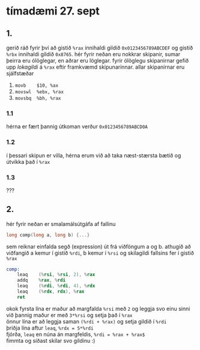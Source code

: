 # tímadæmi 27. sept

## 1. 
gerið ráð fyrir því að gistið `%rax` innihaldi gildið `0x0123456789ABCDEF` og gistið `%rbx` innihaldi gildið `0x8765`. hér fyrir neðan eru nokkrar skipanir, sumar þeirra eru ólöglegar, en aðrar eru löglegar. fyrir ólöglegu skipanirnar gefið upp *lokagildi* á `%rax` eftir framkvæmd skipunarinnar. allar skipanirnar eru sjálfstæðar

1. `movb    $10, %ax`
2. `movswl  %ebx, %rax`
3. `movsbq  %bh, %rax`

### 1.1
hérna er fært þannig útkoman verður `0x0123456789ABCD0A`

### 1.2
í þessari skipun er villa, hérna erum við að taka næst-stærsta bætið og útvíkka það í `%rax`

### 1.3
???

## 2.
hér fyrir neðan er smalamálsútgáfa af fallinu 
```c
long comp(long a, long b) {...}
```
sem reiknar einfalda segð (expression) út frá viðföngum a og b. athugið að viðfangið a kemur í gistið `%rdi`, b kemur í `%rsi` og skilagildi fallsins fer í gistið `%rax`

```asm
comp:
    leaq    (%rsi, %rsi, 2), %rax
    addq    %rax, %rdi
    leaq    (%rdi, %rdi, 4), %rdx
    leaq    (%rdx, rdx), %rax
    ret
```

okok fyrsta lína er maður að margfalda `%rsi` með `2` og leggja svo einu sinni við þannig maður er með `3*%rsi` og setja það í `%rax`  
önnur lína er að leggja saman `(%rdi + %rax)` og setja gildið í `%rdi`  
þriðja lína aftur `leaq`, `%rdx = 5*%rdi`  
fjórða, `leaq` en núna án margfeldis, `%rdi = %rax + %rax$`  
fimmta og síðast skilar svo gildinu :)